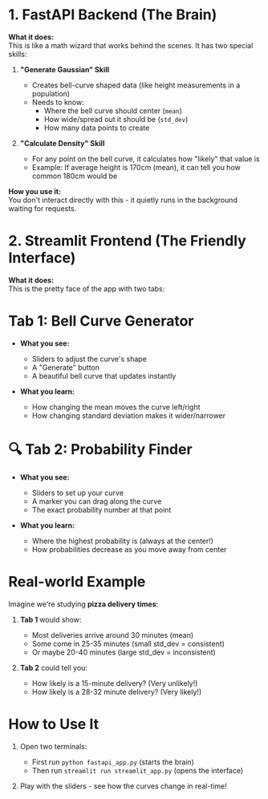 # 1. FastAPI Backend (The Brain)  
**What it does:**  
This is like a math wizard that works behind the scenes. It has two special skills:

1. **"Generate Gaussian" Skill**  
   - Creates bell-curve shaped data (like height measurements in a population)  
   - Needs to know:  
     - Where the bell curve should center (`mean`)  
     - How wide/spread out it should be (`std_dev`)  
     - How many data points to create  

2. **"Calculate Density" Skill**  
   - For any point on the bell curve, it calculates how "likely" that value is  
   - Example: If average height is 170cm (mean), it can tell you how common 180cm would be  

**How you use it:**  
You don't interact directly with this - it quietly runs in the background waiting for requests.

# 2. Streamlit Frontend (The Friendly Interface)  
**What it does:**  
This is the pretty face of the app with two tabs:

# Tab 1: Bell Curve Generator  
- **What you see:**  
  - Sliders to adjust the curve's shape  
  - A "Generate" button  
  - A beautiful bell curve that updates instantly  

- **What you learn:**  
  - How changing the mean moves the curve left/right  
  - How changing standard deviation makes it wider/narrower  

# 🔍 Tab 2: Probability Finder  
- **What you see:**  
  - Sliders to set up your curve  
  - A marker you can drag along the curve  
  - The exact probability number at that point  

- **What you learn:**  
  - Where the highest probability is (always at the center!)  
  - How probabilities decrease as you move away from center  

# Real-world Example  
Imagine we're studying **pizza delivery times**:
1. **Tab 1** would show:  
   - Most deliveries arrive around 30 minutes (mean)  
   - Some come in 25-35 minutes (small std_dev = consistent)  
   - Or maybe 20-40 minutes (large std_dev = inconsistent)  

2. **Tab 2** could tell you:  
   - How likely is a 15-minute delivery? (Very unlikely!)  
   - How likely is a 28-32 minute delivery? (Very likely!)  

# How to Use It  
1. Open two terminals:  
   - First run `python fastapi_app.py` (starts the brain)  
   - Then run `streamlit run streamlit_app.py` (opens the interface)  

2. Play with the sliders - see how the curves change in real-time!
